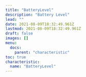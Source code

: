 ```yaml
---
title: "BatteryLevel"
description: "Battery Level"
lead: ""
date: 2021-08-09T18:32:49.961Z
lastmod: 2021-08-09T18:32:49.961Z
draft: false
images: []
menu:
  docs:
    parent: "characteristic"
toc: true
characteristic:
  name: "BatteryLevel"
---
```

